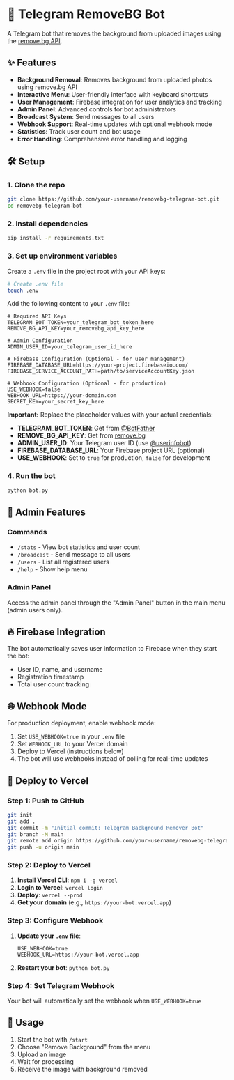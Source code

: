 # 🤖 Telegram RemoveBG Bot

A Telegram bot that removes the background from uploaded images using the [remove.bg API](https://www.remove.bg/api).

## ✨ Features
- **Background Removal**: Removes background from uploaded photos using remove.bg API
- **Interactive Menu**: User-friendly interface with keyboard shortcuts
- **User Management**: Firebase integration for user analytics and tracking
- **Admin Panel**: Advanced controls for bot administrators
- **Broadcast System**: Send messages to all users
- **Webhook Support**: Real-time updates with optional webhook mode
- **Statistics**: Track user count and bot usage
- **Error Handling**: Comprehensive error handling and logging

## 🛠 Setup

### 1. Clone the repo
```bash
git clone https://github.com/your-username/removebg-telegram-bot.git
cd removebg-telegram-bot
```

### 2. Install dependencies
```bash
pip install -r requirements.txt
```

### 3. Set up environment variables
Create a `.env` file in the project root with your API keys:

```bash
# Create .env file
touch .env
```

Add the following content to your `.env` file:
```env
# Required API Keys
TELEGRAM_BOT_TOKEN=your_telegram_bot_token_here
REMOVE_BG_API_KEY=your_removebg_api_key_here

# Admin Configuration
ADMIN_USER_ID=your_telegram_user_id_here

# Firebase Configuration (Optional - for user management)
FIREBASE_DATABASE_URL=https://your-project.firebaseio.com/
FIREBASE_SERVICE_ACCOUNT_PATH=path/to/serviceAccountKey.json

# Webhook Configuration (Optional - for production)
USE_WEBHOOK=false
WEBHOOK_URL=https://your-domain.com
SECRET_KEY=your_secret_key_here
```

**Important:** Replace the placeholder values with your actual credentials:
- **TELEGRAM_BOT_TOKEN**: Get from [@BotFather](https://t.me/botfather)
- **REMOVE_BG_API_KEY**: Get from [remove.bg](https://www.remove.bg/api)
- **ADMIN_USER_ID**: Your Telegram user ID (use [@userinfobot](https://t.me/userinfobot))
- **FIREBASE_DATABASE_URL**: Your Firebase project URL (optional)
- **USE_WEBHOOK**: Set to `true` for production, `false` for development

### 4. Run the bot
```bash
python bot.py
```

## 👑 Admin Features

### Commands
- `/stats` - View bot statistics and user count
- `/broadcast` - Send message to all users
- `/users` - List all registered users
- `/help` - Show help menu

### Admin Panel
Access the admin panel through the "Admin Panel" button in the main menu (admin users only).

## 🔥 Firebase Integration

The bot automatically saves user information to Firebase when they start the bot:
- User ID, name, and username
- Registration timestamp
- Total user count tracking

## 🌐 Webhook Mode

For production deployment, enable webhook mode:
1. Set `USE_WEBHOOK=true` in your `.env` file
2. Set `WEBHOOK_URL` to your Vercel domain
3. Deploy to Vercel (instructions below)
4. The bot will use webhooks instead of polling for real-time updates

## 🚀 **Deploy to Vercel**

### **Step 1: Push to GitHub**
```bash
git init
git add .
git commit -m "Initial commit: Telegram Background Remover Bot"
git branch -M main
git remote add origin https://github.com/your-username/removebg-telegram-bot.git
git push -u origin main
```

### **Step 2: Deploy to Vercel**
1. **Install Vercel CLI**: `npm i -g vercel`
2. **Login to Vercel**: `vercel login`
3. **Deploy**: `vercel --prod`
4. **Get your domain** (e.g., `https://your-bot.vercel.app`)

### **Step 3: Configure Webhook**
1. **Update your `.env` file**:
   ```env
   USE_WEBHOOK=true
   WEBHOOK_URL=https://your-bot.vercel.app
   ```
2. **Restart your bot**: `python bot.py`

### **Step 4: Set Telegram Webhook**
Your bot will automatically set the webhook when `USE_WEBHOOK=true`

## 📱 Usage

1. Start the bot with `/start`
2. Choose "Remove Background" from the menu
3. Upload an image
4. Wait for processing
5. Receive the image with background removed

